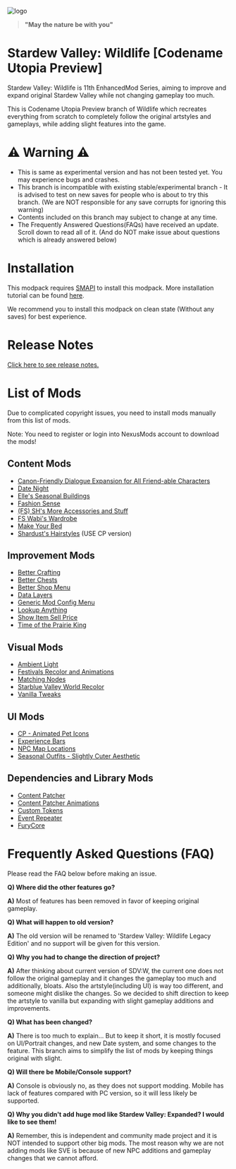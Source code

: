 ![logo](https://user-images.githubusercontent.com/25527589/153413693-8abd320c-84db-49fc-8bea-87ee96c81a3b.png)

> **"May the nature be with you"**

# Stardew Valley: Wildlife [Codename Utopia Preview]
Stardew Valley: Wildlife is 11th EnhancedMod Series, aiming to improve and expand original Stardew Valley while not changing gameplay too much.

This is Codename Utopia Preview branch of Wildlife which recreates everything from scratch to completely follow the original artstyles and gameplays, while adding slight features into the game.

# ⚠️ Warning ⚠️
* This is same as experimental version and has not been tested yet. You may experience bugs and crashes.
* This branch is incompatible with existing stable/experimental branch - It is advised to test on new saves for people who is about to try this branch. (We are NOT responsible for any save corrupts for ignoring this warning)
* Contents included on this branch may subject to change at any time.
* The Frequently Answered Questions(FAQs) have received an update. Scroll down to read all of it. (And do NOT make issue about questions which is already answered below)

# Installation
This modpack requires [SMAPI](https://smapi.io/) to install this modpack. More installation tutorial can be found [here](https://stardewvalleywiki.com/Modding:Player_Guide/Getting_Started).

We recommend you to install this modpack on clean state (Without any saves) for best experience.

# Release Notes
[Click here to see release notes.](https://github.com/MysticMoonlight/EnhancedMod/blob/main/svwl/utopia/CHANGELOG.md)

# List of Mods
Due to complicated copyright issues, you need to install mods manually from this list of mods.

Note: You need to register or login into NexusMods account to download the mods!

## Content Mods
<!-- The mod which adds more contents into the game -->
* [Canon-Friendly Dialogue Expansion for All Friend-able Characters](https://www.nexusmods.com/stardewvalley/mods/2544)
* [Date Night](https://www.nexusmods.com/stardewvalley/mods/11459)
* [Elle's Seasonal Buildings](https://www.nexusmods.com/stardewvalley/mods/1993)
* [Fashion Sense](https://www.nexusmods.com/stardewvalley/mods/9969)
* [(FS) SH's More Accessories and Stuff](https://www.nexusmods.com/stardewvalley/mods/10659)
* [FS Wabi's Wardrobe](https://www.nexusmods.com/stardewvalley/mods/11113)
* [Make Your Bed](https://www.nexusmods.com/stardewvalley/mods/5368)
* [Shardust's Hairstyles](https://www.nexusmods.com/stardewvalley/mods/8138) (USE CP version)

## Improvement Mods
<!-- The mod which improves the game but not excessively -->
* [Better Crafting](https://www.nexusmods.com/stardewvalley/mods/11115)
* [Better Chests](https://www.nexusmods.com/stardewvalley/mods/9791)
* [Better Shop Menu](https://www.nexusmods.com/stardewvalley/mods/2012)
* [Data Layers](https://www.nexusmods.com/stardewvalley/mods/1691)
* [Generic Mod Config Menu](https://www.nexusmods.com/stardewvalley/mods/5098)
* [Lookup Anything](https://www.nexusmods.com/stardewvalley/mods/541)
* [Show Item Sell Price](https://www.nexusmods.com/stardewvalley/mods/5)
* [Time of the Prairie King](https://www.nexusmods.com/stardewvalley/mods/5631)

## Visual Mods
<!-- The mod which simply changes visual of graphics -->
* [Ambient Light](https://www.nexusmods.com/stardewvalley/mods/4639)
* [Festivals Recolor and Animations](https://www.nexusmods.com/stardewvalley/mods/2822)
* [Matching Nodes](https://www.nexusmods.com/stardewvalley/mods/11124)
* [Starblue Valley World Recolor](https://www.nexusmods.com/stardewvalley/mods/1869)
* [Vanilla Tweaks](https://www.nexusmods.com/stardewvalley/mods/10852)

## UI Mods 
<!-- The mod which simply changes existing UI -->
* [CP - Animated Pet Icons](https://www.nexusmods.com/stardewvalley/mods/10392)
* [Experience Bars](https://www.nexusmods.com/stardewvalley/mods/509)
* [NPC Map Locations](https://www.nexusmods.com/stardewvalley/mods/239)
* [Seasonal Outfits - Slightly Cuter Aesthetic](https://www.nexusmods.com/stardewvalley/mods/5450)

## Dependencies and Library Mods
<!-- The mod which is library or dependencies of specific mods -->
* [Content Patcher](https://www.nexusmods.com/stardewvalley/mods/1915)
* [Content Patcher Animations](https://www.nexusmods.com/stardewvalley/mods/3853)
* [Custom Tokens](https://www.nexusmods.com/stardewvalley/mods/7517)
* [Event Repeater](https://www.nexusmods.com/stardewvalley/mods/3642)
* [FuryCore](https://www.nexusmods.com/stardewvalley/mods/10696)

# Frequently Asked Questions (FAQ)
Please read the FAQ below before making an issue.

**Q) Where did the other features go?**

**A)** Most of features has been removed in favor of keeping original gameplay.


**Q) What will happen to old version?**

**A)** The old version will be renamed to 'Stardew Valley: Wildlife Legacy Edition' and no support will be given for this version.


**Q) Why you had to change the direction of project?**

**A)** After thinking about current version of SDV:W, the current one does not follow the original gameplay and it changes the gameplay too much and additionally, bloats. Also the artstyle(including UI) is way too different, and someone might dislike the changes. So we decided to shift direction to keep the artstyle to vanilla but expanding with slight gameplay additions and improvements.


**Q) What has been changed?**

**A)** There is too much to explain... But to keep it short, it is mostly focused on UI/Portrait changes, and new Date system, and some changes to the feature. This branch aims to simplify the list of mods by keeping things original with slight.


**Q) Will there be Mobile/Console support?**

**A)** Console is obviously no, as they does not support modding.
Mobile has lack of features compared with PC version, so it will less likely be supported.


**Q) Why you didn't add huge mod like Stardew Valley: Expanded? I would like to see them!**

**A)** Remember, this is independent and community made project and it is NOT intended to support other big mods.
The most reason why we are not adding mods like SVE is because of new NPC additions and gameplay changes that we cannot afford.